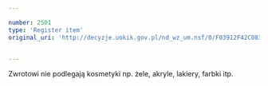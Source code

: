 ```yaml
---

number: 2501
type: 'Register item'
original_uri: 'http://decyzje.uokik.gov.pl/nd_wz_um.nsf/0/F03912F42C08325EC125790A00478DD7?OpenDocument'


---
```


Zwrotowi nie podlegają kosmetyki np. żele, akryle, lakiery, farbki itp.
